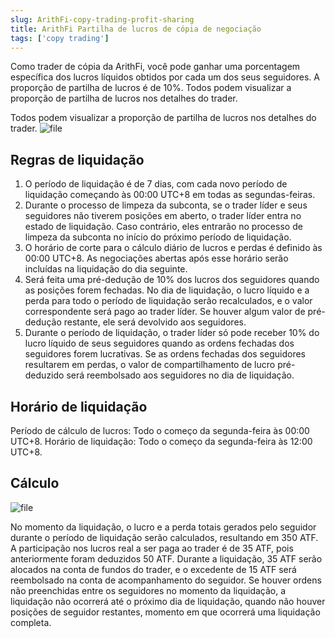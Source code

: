 ```yaml
---
slug: ArithFi-copy-trading-profit-sharing
title: ArithFi Partilha de lucros de cópia de negociação
tags: ['copy trading']
---
```


Como trader de cópia da ArithFi, você pode ganhar uma porcentagem específica dos lucros líquidos obtidos por cada um dos seus seguidores. A proporção de partilha de lucros é de 10%. Todos podem visualizar a proporção de partilha de lucros nos detalhes do trader.

Todos podem visualizar a proporção de partilha de lucros nos detalhes do trader.
![file](https://nftstorage.link/ipfs/bafkreidvylvkhmby2z4mombngal7diiy7yyal3exjyomlrxlgqiurmsktu)

## Regras de liquidação
1. O período de liquidação é de 7 dias, com cada novo período de liquidação começando às 00:00 UTC+8 em todas as segundas-feiras.
2. Durante o processo de limpeza da subconta, se o trader líder e seus seguidores não tiverem posições em aberto, o trader líder entra no estado de liquidação. Caso contrário, eles entrarão no processo de limpeza da subconta no início do próximo período de liquidação.
3. O horário de corte para o cálculo diário de lucros e perdas é definido às 00:00 UTC+8. As negociações abertas após esse horário serão incluídas na liquidação do dia seguinte.
4. Será feita uma pré-dedução de 10% dos lucros dos seguidores quando as posições forem fechadas. No dia de liquidação, o lucro líquido e a perda para todo o período de liquidação serão recalculados, e o valor correspondente será pago ao trader líder. Se houver algum valor de pré-dedução restante, ele será devolvido aos seguidores.
5. Durante o período de liquidação, o trader líder só pode receber 10% do lucro líquido de seus seguidores quando as ordens fechadas dos seguidores forem lucrativas. Se as ordens fechadas dos seguidores resultarem em perdas, o valor de compartilhamento de lucro pré-deduzido será reembolsado aos seguidores no dia de liquidação.

## Horário de liquidação
Período de cálculo de lucros: Todo o começo da segunda-feira às 00:00 UTC+8.
Horário de liquidação: Todo o começo da segunda-feira às 12:00 UTC+8.

## Cálculo
![file](https://nftstorage.link/ipfs/bafkreie7f2auxw46bbwf33h5epnajbmqwunmyssiulpoucpeoown6762va)

No momento da liquidação, o lucro e a perda totais gerados pelo seguidor durante o período de liquidação serão calculados, resultando em 350 ATF. A participação nos lucros real a ser paga ao trader é de 35 ATF, pois anteriormente foram deduzidos 50 ATF. Durante a liquidação, 35 ATF serão alocados na conta de fundos do trader, e o excedente de 15 ATF será reembolsado na conta de acompanhamento do seguidor. Se houver ordens não preenchidas entre os seguidores no momento da liquidação, a liquidação não ocorrerá até o próximo dia de liquidação, quando não houver posições de seguidor restantes, momento em que ocorrerá uma liquidação completa.

 

